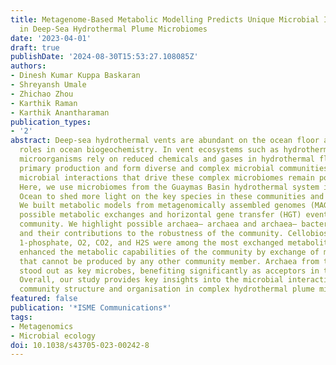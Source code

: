```yaml
---
title: Metagenome-Based Metabolic Modelling Predicts Unique Microbial Interactions
  in Deep-Sea Hydrothermal Plume Microbiomes
date: '2023-04-01'
draft: true
publishDate: '2024-08-30T15:53:27.108085Z'
authors:
- Dinesh Kumar Kuppa Baskaran
- Shreyansh Umale
- Zhichao Zhou
- Karthik Raman
- Karthik Anantharaman
publication_types:
- '2'
abstract: Deep-sea hydrothermal vents are abundant on the ocean floor and play important
  roles in ocean biogeochemistry. In vent ecosystems such as hydrothermal plumes,
  microorganisms rely on reduced chemicals and gases in hydrothermal fluids to fuel
  primary production and form diverse and complex microbial communities. However,
  microbial interactions that drive these complex microbiomes remain poorly understood.
  Here, we use microbiomes from the Guaymas Basin hydrothermal system in the Pacific
  Ocean to shed more light on the key species in these communities and their interactions.
  We built metabolic models from metagenomically assembled genomes (MAGs) and infer
  possible metabolic exchanges and horizontal gene transfer (HGT) events within the
  community. We highlight possible archaea– archaea and archaea– bacteria interactions
  and their contributions to the robustness of the community. Cellobiose, D-Mannose
  1-phosphate, O2, CO2, and H2S were among the most exchanged metabolites. These interactions
  enhanced the metabolic capabilities of the community by exchange of metabolites
  that cannot be produced by any other community member. Archaea from the DPANN group
  stood out as key microbes, benefiting significantly as acceptors in the community.
  Overall, our study provides key insights into the microbial interactions that drive
  community structure and organisation in complex hydrothermal plume microbiomes.
featured: false
publication: '*ISME Communications*'
tags:
- Metagenomics
- Microbial ecology
doi: 10.1038/s43705-023-00242-8
---
```


